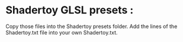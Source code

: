 # Shadertoy GLSL presets :

Copy those files into the Shadertoy presets folder.
Add the lines of the Shadertoy.txt file into your own Shadertoy.txt.
